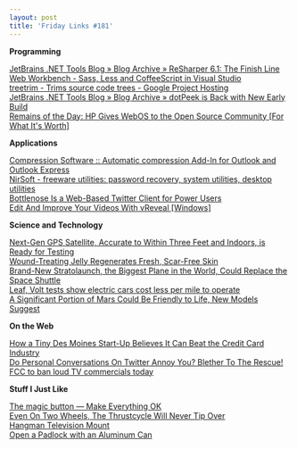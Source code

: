 ```yaml
---
layout: post
title: 'Friday Links #181'
---
```

**Programming**

[JetBrains .NET Tools Blog » Blog Archive » ReSharper 6.1: The Finish Line](http://blogs.jetbrains.com/dotnet/2011/12/resharper-61-the-finish-line/)   
[Web Workbench - Sass, Less and CoffeeScript in Visual Studio](http://www.mindscapehq.com/products/web-workbench)   
[treetrim - Trims source code trees - Google Project Hosting](http://code.google.com/p/treetrim/)   
[JetBrains .NET Tools Blog » Blog Archive » dotPeek is Back with New Early Build](http://blogs.jetbrains.com/dotnet/2011/12/dotpeek-is-back-with-new-early-build/)   
[Remains of the Day: HP Gives WebOS to the Open Source Community [For What It's Worth]](http://feeds.gawker.com/~r/lifehacker/full/~3/EqkwaAdOeF0/remains-of-the-day-hp-gives-webos-to-the-open-source-community)

**Applications**

[Compression Software :: Automatic compression Add-In for Outlook and Outlook Express](http://www.baxbex.com/bxautozip.html)   
[NirSoft - freeware utilities: password recovery, system utilities, desktop utilities](http://www.nirsoft.net/)   
[Bottlenose Is a Web-Based Twitter Client for Power Users](http://allthingsd.com/20111212/bottlenose-is-a-web-based-twitter-client-for-power-users/)   
[Edit And Improve Your Videos With vReveal [Windows]](http://feedproxy.google.com/~r/Makeuseof/~3/5ufHBySFEDs/)

**Science and Technology**

[Next-Gen GPS Satellite, Accurate to Within Three Feet and Indoors, is Ready for Testing](http://www.popsci.com/technology/article/2011-12/americas-next-gen-gps-satellite-accurate-within-three-feet-ready-testing)   
[Wound-Treating Jelly Regenerates Fresh, Scar-Free Skin](http://www.popsci.com/technology/article/2011-12/new-wound-treating-jelly-regenerates-fresh-scar-free-skin)   
[Brand-New Stratolaunch, the Biggest Plane in the World, Could Replace the Space Shuttle](http://www.popsci.com/technology/article/2011-12/brand-new-stratolaunch-biggest-plane-world-could-replace-shuttle)   
[Leaf, Volt tests show electric cars cost less per mile to operate](http://news.consumerreports.org/cars/2011/12/leaf-volt-tests-show-electric-cars-cost-less-per-mile-to-operate.html)   
[A Significant Portion of Mars Could Be Friendly to Life, New Models Suggest](http://www.popsci.com/science/article/2011-12/large-regions-mars-could-be-friendly-life-new-models-suggest)

**On the Web**

[How a Tiny Des Moines Start-Up Believes It Can Beat the Credit Card Industry](http://allthingsd.com/20111215/how-a-tiny-des-moines-start-up-believes-it-can-beat-the-credit-card-industry/)   
[Do Personal Conversations On Twitter Annoy You? Blether To The Rescue!](http://feedproxy.google.com/~r/Makeuseof/~3/Dr03cLGoTo8/)   
[FCC to ban loud TV commercials today](http://simplefeed.consumerreports.org/l?s=100003s276qugt9jgjj&r=googlereader&he=687474702533412532462532466e6577732e636f6e73756d65727265706f7274732e6f7267253246656c656374726f6e6963732532463230313125324631322532466663632d746f2d62616e2d6c6f75642d74762d636f6d6d65726369616c732d746f6461792e68746d6c2533464558544b455925334449373252534530&i=727373696e3a687474703a2f2f6e6577732e636f6e73756d65727265706f7274732e6f72672f656c656374726f6e6963732f323031312f31322f6663632d746f2d62616e2d6c6f75642d74762d636f6d6d65726369616c732d746f6461792e68746d6c)

**Stuff I Just Like**

[The magic button — Make Everything OK](http://make-everything-ok.com/)   
[Even On Two Wheels, The Thrustcycle Will Never Tip Over](http://www.wired.com/autopia/2011/12/even-on-two-wheels-the-thrustcycle-will-never-tip-over/)   
[Hangman Television Mount](http://feedproxy.google.com/~r/CoolTools/~3/n6W_9-BiomA/005973.php)   
[Open a Padlock with an Aluminum Can](http://lifehacker.com/5866922/open-a-padlock-with-an-aluminum-can)
